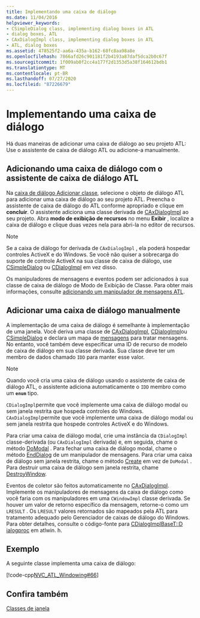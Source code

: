 ```yaml
---
title: Implementando uma caixa de diálogo
ms.date: 11/04/2016
helpviewer_keywords:
- CSimpleDialog class, implementing dialog boxes in ATL
- dialog boxes, ATL
- CAxDialogImpl class, implementing dialog boxes in ATL
- ATL, dialog boxes
ms.assetid: 478525f2-aa6a-435a-b162-68fc8aa98a8e
ms.openlocfilehash: 7866afd26c901181f2b4193a87daf5dca2b0c67f
ms.sourcegitcommit: 1f009ab0f2cc4a177f2d1353d5a38f164612bdb1
ms.translationtype: MT
ms.contentlocale: pt-BR
ms.lasthandoff: 07/27/2020
ms.locfileid: "87226679"
---
```

# <a name="implementing-a-dialog-box"></a>Implementando uma caixa de diálogo

Há duas maneiras de adicionar uma caixa de diálogo ao seu projeto ATL: Use o assistente de caixa de diálogo ATL ou adicione-a manualmente.

## <a name="adding-a-dialog-box-with-the-atl-dialog-wizard"></a>Adicionando uma caixa de diálogo com o assistente de caixa de diálogo ATL

Na [caixa de diálogo Adicionar classe](../ide/add-class-dialog-box.md), selecione o objeto de diálogo ATL para adicionar uma caixa de diálogo ao seu projeto ATL. Preencha o assistente de caixa de diálogo do ATL conforme apropriado e clique em **concluir**. O assistente adiciona uma classe derivada de [CAxDialogImpl](../atl/reference/caxdialogimpl-class.md) ao seu projeto. Abra **modo de exibição de recursos** no menu **Exibir** , localize a caixa de diálogo e clique duas vezes nela para abri-la no editor de recursos.

> [!NOTE]
> Se a caixa de diálogo for derivada de `CAxDialogImpl` , ela poderá hospedar controles ActiveX e do Windows. Se você não quiser a sobrecarga do suporte de controle ActiveX na sua classe de caixa de diálogo, use [CSimpleDialog](../atl/reference/csimpledialog-class.md) ou [CDialogImpl](../atl/reference/cdialogimpl-class.md) em vez disso.

Os manipuladores de mensagens e eventos podem ser adicionados à sua classe de caixa de diálogo de Modo de Exibição de Classe. Para obter mais informações, consulte [adicionando um manipulador de mensagens ATL](../atl/adding-an-atl-message-handler.md).

## <a name="adding-a-dialog-box-manually"></a>Adicionar uma caixa de diálogo manualmente

A implementação de uma caixa de diálogo é semelhante à implementação de uma janela. Você deriva uma classe de [CAxDialogImpl](../atl/reference/caxdialogimpl-class.md), [CDialogImpl](../atl/reference/cdialogimpl-class.md)ou [CSimpleDialog](../atl/reference/csimpledialog-class.md) e declara um mapa de [mensagens](../atl/message-maps-atl.md) para tratar mensagens. No entanto, você também deve especificar uma ID de recurso de modelo de caixa de diálogo em sua classe derivada. Sua classe deve ter um membro de dados chamado `IDD` para manter esse valor.

> [!NOTE]
> Quando você cria uma caixa de diálogo usando o assistente de caixa de diálogo ATL, o assistente adiciona automaticamente o `IDD` membro como um **`enum`** tipo.

`CDialogImpl`permite que você implemente uma caixa de diálogo modal ou sem janela restrita que hospeda controles do Windows. `CAxDialogImpl`permite que você implemente uma caixa de diálogo modal ou sem janela restrita que hospede controles ActiveX e do Windows.

Para criar uma caixa de diálogo modal, crie uma instância da `CDialogImpl` classe-derivada (ou `CAxDialogImpl` derivada) e, em seguida, chame o método [DoModal](../atl/reference/cdialogimpl-class.md#domodal) . Para fechar uma caixa de diálogo modal, chame o método [EndDialog](../atl/reference/cdialogimpl-class.md#enddialog) de um manipulador de mensagens. Para criar uma caixa de diálogo sem janela restrita, chame o método [Create](../atl/reference/cdialogimpl-class.md#create) em vez de `DoModal` . Para destruir uma caixa de diálogo sem janela restrita, chame [DestroyWindow](../atl/reference/cdialogimpl-class.md#destroywindow).

Eventos de coletor são feitos automaticamente no [CAxDialogImpl](../atl/reference/caxdialogimpl-class.md). Implemente os manipuladores de mensagens da caixa de diálogo como você faria com os manipuladores em uma `CWindowImpl` classe derivada. Se houver um valor de retorno específico da mensagem, retorne-o como um `LRESULT` . Os `LRESULT` valores retornados são mapeados pela ATL para tratamento adequado pelo Gerenciador de caixas de diálogo do Windows. Para obter detalhes, consulte o código-fonte para [CDialogImplBaseT::D ialogproc](../atl/reference/cdialogimpl-class.md#dialogproc) em atlwin. h.

## <a name="example"></a>Exemplo

A seguinte classe implementa uma caixa de diálogo:

[!code-cpp[NVC_ATL_Windowing#66](../atl/codesnippet/cpp/implementing-a-dialog-box_1.h)]

## <a name="see-also"></a>Confira também

[Classes de janela](../atl/atl-window-classes.md)
